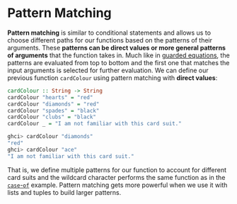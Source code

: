 # Pattern Matching

**Pattern matching** is similar to conditional statements and allows us to choose different paths for our functions based on the patterns of their arguments. These **patterns can be direct values or more general patterns of arguments** that the function takes in. Much like in [guarded equations](../conditionals/guarded-equations.md), the patterns are evaluated from top to bottom and the first one that matches the input arguments is selected for further evaluation. We can define our previous function `cardColour` using pattern matching with **direct values**:

```haskell
cardColour :: String -> String
cardColour "hearts" = "red"
cardColour "diamonds" = "red"
cardColour "spades" = "black"
cardColour "clubs" = "black"
cardColour _ = "I am not familiar with this card suit."

ghci> cardColour "diamonds"
"red"
ghci> cardColour "ace"
"I am not familiar with this card suit."
```

That is, we define multiple patterns for our function to account for different card suits and the wildcard character performs the same function as in the [`case`-`of`](../conditionals/case-of-statements.md) example. Pattern matching gets more powerful when we use it with lists and tuples to build larger patterns.
